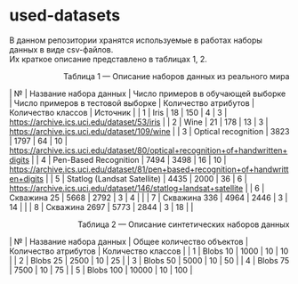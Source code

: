 # used-datasets

В данном репозитории хранятся используемые в работах наборы данных в виде csv-файлов.  
Их краткое описание представлено в таблицах 1, 2.  
<p align="right">Таблица 1 — Описание наборов данных из реального мира</p>  

| №   | Название набора данных                  | Число примеров в обучающей выборке | Число примеров в тестовой выборке | Количество атрибутов | Количество классов | Источник                                                                                    |
| 1   | Iris                                    | 18                                 | 150                               | 4                    | 3                  | https://archive.ics.uci.edu/dataset/53/iris                                                 |
| 2   | Wine                                    | 21                                 | 178                               | 13                   | 3                  | https://archive.ics.uci.edu/dataset/109/wine                                                |
| 3   | Optical recognition                     | 3823                               | 1797                              | 64                   | 10                 | https://archive.ics.uci.edu/dataset/80/optical+recognition+of+handwritten+digits            |
| 4   | Pen-Based Recognition                   | 7494                               | 3498                              | 16                   | 10                 | https://archive.ics.uci.edu/dataset/81/pen+based+recognition+of+handwritten+digits          |
| 5   | Statlog (Landsat Satellite)             | 4435                               | 2000                              | 36                   | 6                  | https://archive.ics.uci.edu/dataset/146/statlog+landsat+satellite                           |
| 6   | Скважина 25                             | 5668                               | 2792                              | 3                    | 4                  |                                                                                             |
| 7   | Скважина 336                            | 4964                               | 2446                              | 3                    | 14                 |                                                                                             |
| 8   | Скважина 2697                           | 5773                               | 2844                              | 3                    | 18                 |                                                                                             |



  
<p align="right">Таблица 2 — Описание синтетических наборов данных</p>  

| №   | Название набора данных                  | Общее количество объектов | Количество атрибутов | Количество классов |
| 1   | Blobs 10                                | 1000                      | 10                   | 10                 |
| 2   | Blobs 25                                | 2500                      | 10                   | 25                 |
| 3   | Blobs 50                                | 5000                      | 10                   | 50                 |
| 4   | Blobs 75                                | 7500                      | 10                   | 75                 |
| 5   | Blobs 100                               | 10000                     | 10                   | 100                |
